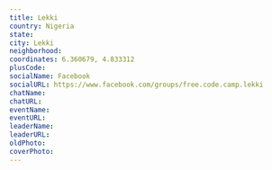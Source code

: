 ```yaml
---
title: Lekki
country: Nigeria
state: 
city: Lekki
neighborhood: 
coordinates: 6.360679, 4.833312
plusCode:
socialName: Facebook
socialURL: https://www.facebook.com/groups/free.code.camp.lekki
chatName:
chatURL:
eventName:
eventURL:
leaderName:
leaderURL:
oldPhoto: 
coverPhoto:
---
```


